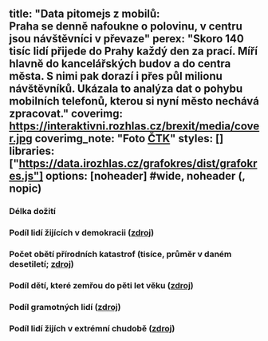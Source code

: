 title: "Data pitomejs z mobilů:<br>Praha se denně nafoukne o polovinu, v centru jsou návštěvníci v převaze"
perex: "Skoro 140 tisíc lidí přijede do Prahy každý den za prací. Míří hlavně do kancelářských budov a do centra města. S nimi pak dorazí i přes půl milionu návštěvníků. Ukázala to analýza dat o pohybu mobilních telefonů, kterou si nyní město nechává zpracovat."
coverimg: https://interaktivni.rozhlas.cz/brexit/media/cover.jpg
coverimg_note: "Foto <a href='https://ctk.cz'>ČTK</a>"
styles: []
libraries: ["https://data.irozhlas.cz/grafokres/dist/grafokres.js"]
options: [noheader] #wide, noheader (, nopic)
---
### Délka dožití
<div id="graf1" class="graf"></div>

### Podíl lidí žijících v demokracii ([zdroj](https://ourworldindata.org/grapher/world-pop-by-political-regime))
<div id="graf2" class="graf"></div>

### Počet obětí přírodních katastrof (tisíce, průměr v daném desetiletí; [zdroj](https://www.emdat.be/))
<div id="graf3" class="graf"></div>

### Podíl dětí, které zemřou do pěti let věku ([zdroj](https://ourworldindata.org/child-mortality))
<div id="graf4" class="graf"></div>

### Podíl gramotných lidí ([zdroj](https://ourworldindata.org/literacy))
<div id="graf5" class="graf"></div>

### Podíl lidí žijích v extrémní chudobě ([zdroj](https://ourworldindata.org/extreme-poverty))
<div id="graf6" class="graf"></div>
